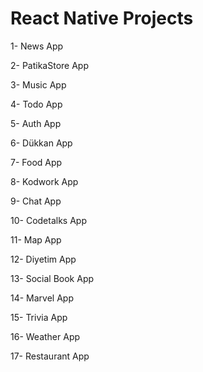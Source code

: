 # React Native Projects

1- News App

2- PatikaStore App

3- Music App

4- Todo App

5- Auth App

6- Dükkan App

7- Food App

8- Kodwork App

9- Chat App

10- Codetalks App

11- Map App

12- Diyetim App

13- Social Book App

14- Marvel App

15- Trivia App

16- Weather App

17- Restaurant App
